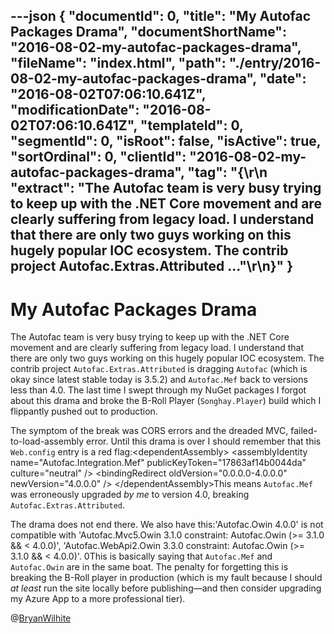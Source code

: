 ---json
{
  "documentId": 0,
  "title": "My Autofac Packages Drama",
  "documentShortName": "2016-08-02-my-autofac-packages-drama",
  "fileName": "index.html",
  "path": "./entry/2016-08-02-my-autofac-packages-drama",
  "date": "2016-08-02T07:06:10.641Z",
  "modificationDate": "2016-08-02T07:06:10.641Z",
  "templateId": 0,
  "segmentId": 0,
  "isRoot": false,
  "isActive": true,
  "sortOrdinal": 0,
  "clientId": "2016-08-02-my-autofac-packages-drama",
  "tag": "{\r\n  \"extract\": \"The Autofac team is very busy trying to keep up with the .NET Core movement and are clearly suffering from legacy load. I understand that there are only two guys working on this hugely popular IOC ecosystem. The contrib project Autofac.Extras.Attributed ...\"\r\n}"
}
---

# My Autofac Packages Drama

The Autofac team is very busy trying to keep up with the .NET Core movement and are clearly suffering from legacy load. I understand that there are only two guys working on this hugely popular IOC ecosystem. The contrib project `Autofac.Extras.Attributed` is dragging `Autofac` (which is okay since latest stable today is 3.5.2) and `Autofac.Mef` back to versions less than 4.0. The last time I swept through my NuGet packages I forgot about this drama and broke the B-Roll Player (`Songhay.Player`) build which I flippantly pushed out to production.

The symptom of the break was CORS errors and the dreaded MVC, failed-to-load-assembly error. Until this drama is over I should remember that this `Web.config` entry is a red flag:&lt;dependentAssembly&gt;
    &lt;assemblyIdentity name="Autofac.Integration.Mef" publicKeyToken="17863af14b0044da" culture="neutral" /&gt;
    &lt;bindingRedirect oldVersion="0.0.0.0-4.0.0.0" newVersion="4.0.0.0" /&gt;
&lt;/dependentAssembly&gt;This means `Autofac.Mef` was erroneously upgraded *by me* to version 4.0, breaking `Autofac.Extras.Attributed`.

The drama does not end there. We also have this:'Autofac.Owin 4.0.0' is not compatible with 'Autofac.Mvc5.Owin 3.1.0 constraint: Autofac.Owin (&gt;= 3.1.0 &amp;&amp; &lt; 4.0.0)', 'Autofac.WebApi2.Owin 3.3.0 constraint: Autofac.Owin (&gt;= 3.1.0 &amp;&amp; &lt; 4.0.0)'. 0This is basically saying that `Autofac.Mef` and `Autofac.Owin` are in the same boat. The penalty for forgetting this is breaking the B-Roll player in production (which is my fault because I should *at least* run the site locally before publishing—and then consider upgrading my Azure App to a more professional tier).

@[BryanWilhite](https://twitter.com/BryanWilhite)
